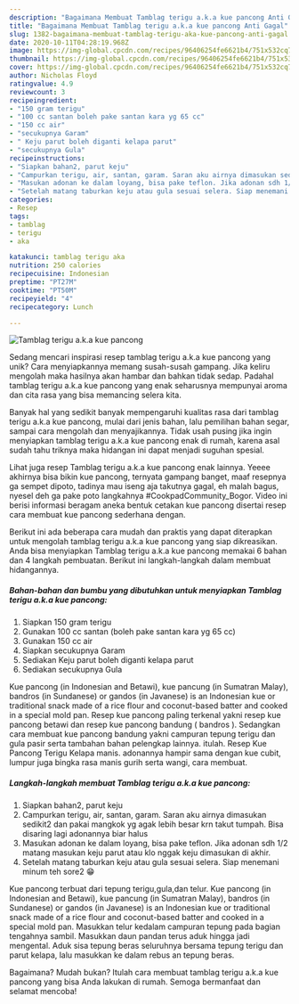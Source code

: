 ```yaml
---
description: "Bagaimana Membuat Tamblag terigu a.k.a kue pancong Anti Gagal"
title: "Bagaimana Membuat Tamblag terigu a.k.a kue pancong Anti Gagal"
slug: 1382-bagaimana-membuat-tamblag-terigu-aka-kue-pancong-anti-gagal
date: 2020-10-11T04:28:19.968Z
image: https://img-global.cpcdn.com/recipes/96406254fe6621b4/751x532cq70/tamblag-terigu-aka-kue-pancong-foto-resep-utama.jpg
thumbnail: https://img-global.cpcdn.com/recipes/96406254fe6621b4/751x532cq70/tamblag-terigu-aka-kue-pancong-foto-resep-utama.jpg
cover: https://img-global.cpcdn.com/recipes/96406254fe6621b4/751x532cq70/tamblag-terigu-aka-kue-pancong-foto-resep-utama.jpg
author: Nicholas Floyd
ratingvalue: 4.9
reviewcount: 3
recipeingredient:
- "150 gram terigu"
- "100 cc santan boleh pake santan kara yg 65 cc"
- "150 cc air"
- "secukupnya Garam"
- " Keju parut boleh diganti kelapa parut"
- "secukupnya Gula"
recipeinstructions:
- "Siapkan bahan2, parut keju"
- "Campurkan terigu, air, santan, garam. Saran aku airnya dimasukan sedikit2 dan pakai mangkok yg agak lebih besar krn takut tumpah. Bisa disaring lagi adonannya biar halus"
- "Masukan adonan ke dalam loyang, bisa pake teflon. Jika adonan sdh 1/2 matang masukan keju parut atau klo nggak keju dimasukan di akhir."
- "Setelah matang taburkan keju atau gula sesuai selera. Siap menemani minum teh sore2 😁"
categories:
- Resep
tags:
- tamblag
- terigu
- aka

katakunci: tamblag terigu aka 
nutrition: 250 calories
recipecuisine: Indonesian
preptime: "PT27M"
cooktime: "PT50M"
recipeyield: "4"
recipecategory: Lunch

---
```



![Tamblag terigu a.k.a kue pancong](https://img-global.cpcdn.com/recipes/96406254fe6621b4/751x532cq70/tamblag-terigu-aka-kue-pancong-foto-resep-utama.jpg)

Sedang mencari inspirasi resep tamblag terigu a.k.a kue pancong yang unik? Cara menyiapkannya memang susah-susah gampang. Jika keliru mengolah maka hasilnya akan hambar dan bahkan tidak sedap. Padahal tamblag terigu a.k.a kue pancong yang enak seharusnya mempunyai aroma dan cita rasa yang bisa memancing selera kita.

Banyak hal yang sedikit banyak mempengaruhi kualitas rasa dari tamblag terigu a.k.a kue pancong, mulai dari jenis bahan, lalu pemilihan bahan segar, sampai cara mengolah dan menyajikannya. Tidak usah pusing jika ingin menyiapkan tamblag terigu a.k.a kue pancong enak di rumah, karena asal sudah tahu triknya maka hidangan ini dapat menjadi suguhan spesial.

Lihat juga resep Tamblag terigu a.k.a kue pancong enak lainnya. Yeeee akhirnya bisa bikin kue pancong, ternyata gampang banget, maaf resepnya ga sempet dipoto, tadinya mau iseng aja takutnya gagal, eh malah bagus, nyesel deh ga pake poto langkahnya #CookpadCommunity_Bogor. Video ini berisi informasi beragam aneka bentuk cetakan kue pancong disertai resep cara membuat kue pancong sederhana dengan.


Berikut ini ada beberapa cara mudah dan praktis yang dapat diterapkan untuk mengolah tamblag terigu a.k.a kue pancong yang siap dikreasikan. Anda bisa menyiapkan Tamblag terigu a.k.a kue pancong memakai 6 bahan dan 4 langkah pembuatan. Berikut ini langkah-langkah dalam membuat hidangannya.

<!--inarticleads1-->

##### Bahan-bahan dan bumbu yang dibutuhkan untuk menyiapkan Tamblag terigu a.k.a kue pancong:

1. Siapkan 150 gram terigu
1. Gunakan 100 cc santan (boleh pake santan kara yg 65 cc)
1. Gunakan 150 cc air
1. Siapkan secukupnya Garam
1. Sediakan  Keju parut boleh diganti kelapa parut
1. Sediakan secukupnya Gula


Kue pancong (in Indonesian and Betawi), kue pancung (in Sumatran Malay), bandros (in Sundanese) or gandos (in Javanese) is an Indonesian kue or traditional snack made of a rice flour and coconut-based batter and cooked in a special mold pan. Resep kue pancong paling terkenal yakni resep kue pancong betawi dan resep kue pancong bandung ( bandros ). Sedangkan cara membuat kue pancong bandung yakni campuran tepung terigu dan gula pasir serta tambahan bahan pelengkap lainnya. itulah. Resep Kue Pancong Terigu Kelapa manis. adonannya hampir sama dengan kue cubit, lumpur juga bingka rasa manis gurih serta wangi, cara membuat. 

<!--inarticleads2-->

##### Langkah-langkah membuat Tamblag terigu a.k.a kue pancong:

1. Siapkan bahan2, parut keju
1. Campurkan terigu, air, santan, garam. Saran aku airnya dimasukan sedikit2 dan pakai mangkok yg agak lebih besar krn takut tumpah. Bisa disaring lagi adonannya biar halus
1. Masukan adonan ke dalam loyang, bisa pake teflon. Jika adonan sdh 1/2 matang masukan keju parut atau klo nggak keju dimasukan di akhir.
1. Setelah matang taburkan keju atau gula sesuai selera. Siap menemani minum teh sore2 😁


Kue pancong terbuat dari tepung terigu,gula,dan telur. Kue pancong (in Indonesian and Betawi), kue pancung (in Sumatran Malay), bandros (in Sundanese) or gandos (in Javanese) is an Indonesian kue or traditional snack made of a rice flour and coconut-based batter and cooked in a special mold pan. Masukkan telur kedalam campuran tepung pada bagian tengahnya sambil. Masukkan daun pandan terus aduk hingga jadi mengental. Aduk sisa tepung beras seluruhnya bersama tepung terigu dan parut kelapa, lalu masukkan ke dalam rebus an tepung beras. 

Bagaimana? Mudah bukan? Itulah cara membuat tamblag terigu a.k.a kue pancong yang bisa Anda lakukan di rumah. Semoga bermanfaat dan selamat mencoba!
